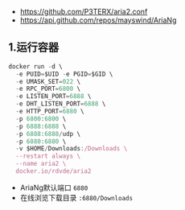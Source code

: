 - https://github.com/P3TERX/aria2.conf
- https://api.github.com/repos/mayswind/AriaNg
## 1.运行容器

````javascript
docker run -d \
  -e PUID=$UID -e PGID=$GID \
  -e UMASK_SET=022 \
  -e RPC_PORT=6800 \
  -e LISTEN_PORT=6888 \
  -e DHT_LISTEN_PORT=6888 \
  -e HTTP_PORT=6880 \
  -p 6800:6800 \
  -p 6888:6888 \
  -p 6888:6888/udp \
  -p 6880:6880 \
  -v $HOME/Downloads:/Downloads \
  --restart always \
  --name aria2 \
  docker.io/rdvde/aria2
````

* AriaNg默认端口 `6880`
* 在线浏览下载目录 `:6880/Downloads`